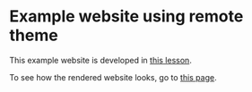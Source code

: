 # Example website using remote theme

This example website is developed in [this lesson](https://heardlibrary.github.io/digital-scholarship/manage/control/github/pages-remotes/).

To see how the rendered website looks, go to [this page](https://baskaufs.github.io/example_website/).
